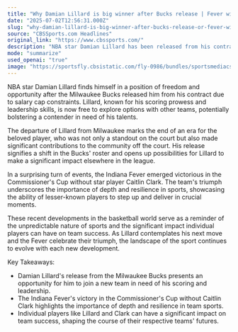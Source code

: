 ```yaml
---
title: "Why Damian Lillard is big winner after Bucks release | Fever win Commissioner's Cup without Caitlin Clark"
date: "2025-07-02T12:56:31.000Z"
slug: "why-damian-lillard-is-big-winner-after-bucks-release-or-fever-win-commissioner's-cup-without-caitlin-clark"
source: "CBSSports.com Headlines"
original_link: "https://www.cbssports.com/"
description: "NBA star Damian Lillard has been released from his contract with the Milwaukee Bucks, opening up opportunities for him to explore options with other teams. The departure marks the end of an era for Lillard in Milwaukee, where he was not only a standout player but also made significant contributions to the community. Meanwhile, the Indiana Fever's surprising victory in the Commissioner's Cup without star player Caitlin Clark emphasizes the importance of depth and resilience in team sports, showcasing the impact lesser-known players can have in crucial moments. These developments highlight the unpredictable nature of sports and the significant influence individual players can have on team success."
mode: "summarize"
used_openai: "true"
image: "https://sportsfly.cbsistatic.com/fly-0986/bundles/sportsmediacss/images/fantasy/default-article-image-large.png"
---
```


NBA star Damian Lillard finds himself in a position of freedom and opportunity after the Milwaukee Bucks released him from his contract due to salary cap constraints. Lillard, known for his scoring prowess and leadership skills, is now free to explore options with other teams, potentially bolstering a contender in need of his talents.

The departure of Lillard from Milwaukee marks the end of an era for the beloved player, who was not only a standout on the court but also made significant contributions to the community off the court. His release signifies a shift in the Bucks' roster and opens up possibilities for Lillard to make a significant impact elsewhere in the league.

In a surprising turn of events, the Indiana Fever emerged victorious in the Commissioner's Cup without star player Caitlin Clark. The team's triumph underscores the importance of depth and resilience in sports, showcasing the ability of lesser-known players to step up and deliver in crucial moments.

These recent developments in the basketball world serve as a reminder of the unpredictable nature of sports and the significant impact individual players can have on team success. As Lillard contemplates his next move and the Fever celebrate their triumph, the landscape of the sport continues to evolve with each new development.

Key Takeaways:
- Damian Lillard's release from the Milwaukee Bucks presents an opportunity for him to join a new team in need of his scoring and leadership.
- The Indiana Fever's victory in the Commissioner's Cup without Caitlin Clark highlights the importance of depth and resilience in team sports.
- Individual players like Lillard and Clark can have a significant impact on team success, shaping the course of their respective teams' futures.